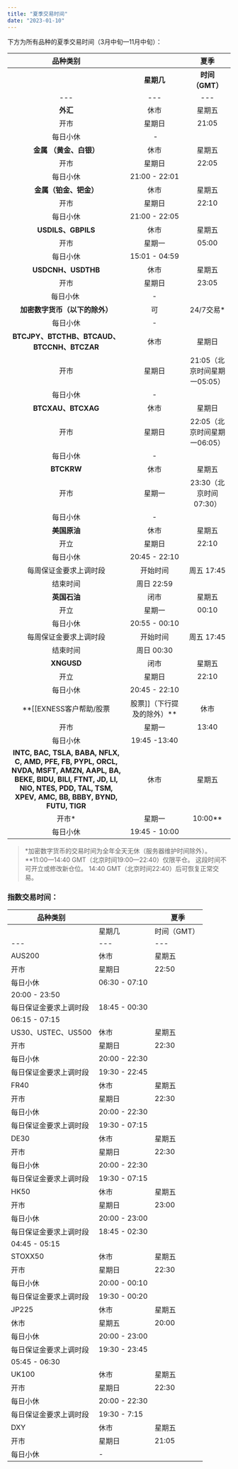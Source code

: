 ```yaml
---
title: "夏季交易时间"
date: "2023-01-10"
---
```


下方为所有品种的夏季交易时间（3月中旬—11月中旬）：

| **品种类别**|   | **夏季** |
|:---:|:---:|:---:|
|   | **星期几** | **时间（GMT）** |
| --- | --- | --- |
| **外汇** | 休市 | 星期五 | 20:59 |
| 开市 | 星期日 | 21:05 |
| 每日小休 |  - |
| **金属 （黄金、白银）** | 休市 | 星期五 | 20:59 |
| 开市 | 星期日 | 22:05 |
| 每日小休 | 21:00 - 22:01 |
| **金属（铂金、钯金）** | 休市 | 星期五 | 20:59 |
| 开市 | 星期日 | 22:10 |
| 每日小休 | 21:00 - 22:05 |
| **USDILS、GBPILS** | 休市 | 星期五 | 15:00 |
| 开市 | 星期一 | 05:00 |
| 每日小休 | 15:01 - 04:59 |
| **USDCNH、USDTHB** | 休市 | 星期五 | 20:59 |
| 开市 | 星期日 | 23:05 |
| 每日小休  | - |
| **加密数字货币（以下的除外）** | 可 | 24/7交易* |
| 每日小休 | - |
|**BTCJPY、BTCTHB、BTCAUD、BTCCNH、BTCZAR**| 休市 | 星期日 | 20:35（北京时间星期一04:35） |
| 开市 | 星期日 | 21:05（北京时间星期一05:05） |
| 每日小休 | - |
| **BTCXAU、BTCXAG**| 休市 | 星期日 | 21:35（北京时间星期一05:35） |
| 开市 | 星期日 | 22:05（北京时间星期一06:05） |
| 每日小休 | - |
| **BTCKRW**| 休市 | 星期五 | 21:00（北京时间星期六05:00） |
| 开市 | 星期一 | 23:30（北京时间07:30） |
| 每日小休 | - |
| **美国原油**  | 休市 | 星期五 | 20:45 |
| 开立 | 星期日 | 22:10 |
| 每日小休 | 20:45 - 22:10 |
| 每周保证金要求上调时段 | 开始时间 | 周五 17:45 |
| 结束时间 | 周日 22:59 |
| **英国石油** | 闭市 | 星期五 | 20:55 |
| 开立 | 星期一 | 00:10 |
| 每日小休 | 20:55 - 00:10 |
| 每周保证金要求上调时段 | 开始时间 | 周五 17:45 |
| 结束时间 | 周日 00:30 |
| **XNGUSD** | 闭市 | 星期五 | 20:45 |
| 开立 | 星期日 | 22:10 |
| 每日小休 | 20:45 - 22:10 |
| **[[EXNESS客户帮助/股票|股票]]（下行提及的除外）** | 休市 | 星期五 | 19:45 |
| 开市 | 星期一 | 13:40 |
| 每日小休 | 19:45 -13:40 |
| **INTC, BAC, TSLA, BABA, NFLX, C, AMD, PFE, FB, PYPL, ORCL, NVDA, MSFT, AMZN, AAPL, BA, BEKE, BIDU, BILI, FTNT, JD, LI, NIO, NTES, PDD, TAL, TSM, XPEV, AMC, BB, BBBY, BYND, FUTU, TIGR** | 休市 | 星期五 | 19:45 |
| 开市* | 星期一 | 10:00** |
| 每日小休 | 19:45 - 10:00 |

> *加密数字货币的交易时间为全年全天无休（服务器维护时间除外）。
> **11:00—14:40 GMT（北京时间19:00—22:40）仅限平仓。 这段时间不可开立或修改新仓位。 14:40 GMT（北京时间22:40）后可恢复正常交易。

### **指数交易时间**：

| 品种类别|   | 夏季 |
| --- | --- | --- |
|   | 星期几 | 时间（GMT） |
| --- | --- | --- |
| AUS200 | 休市 | 星期五 | 20:00 |
| 开市 | 星期日 | 22:50 |
| 每日小休 | 06:30 - 07:10 |
| 20:00 - 23:50 |
| 每日保证金要求上调时段 | 18:45 - 00:30 |
| 06:15 - 07:15 |
| US30、USTEC、US500 | 休市 | 星期五 | 20:00 |
| 开市 | 星期日 | 22:30 |
| 每日小休 | 20:00 - 22:30 |
| 每日保证金要求上调时段 | 19:30 - 22:45 |
| FR40 | 休市 | 星期五 | 20:00 |
| 开市 | 星期日 | 22:30 |
| 每日小休 | 20:00 - 22:30 |
| 每日保证金要求上调时段 | 19:30 - 07:15 |
| DE30 | 休市 | 星期五 | 20:00 |
| 开市 | 星期日 | 22:30 |
| 每日小休 | 20:00 - 22:30 |
| 每日保证金要求上调时段 | 19:30 - 07:15 |
| HK50 | 休市 | 星期五 | 20:00 |
| 开市 | 星期日 | 23:00 |
| 每日小休 | 20:00 - 23:00 |
| 每日保证金要求上调时段 | 18:45 - 02:30 |
| 04:45 - 05:15 |
| STOXX50 | 休市 | 星期五 | 20:00 |
| 开市 | 星期日 | 22:30 |
| 每日小休 | 20:00 - 00:10 |
| 每日保证金要求上调时段 | 19:30 - 00:20 |
| JP225 | 休市 | 星期五 | 20:00 |
| 休市 | 星期五 | 20:00 |
| 每日小休 | 20:00 - 23:00 |
| 每日保证金要求上调时段 | 19:30 - 23:45 |
| 05:45 - 06:30 |
| UK100 | 休市 | 星期五 | 20:00 |
| 开市 | 星期日 | 22:30 |
| 每日小休 | 20:00 - 22:30 |
| 每日保证金要求上调时段 | 19:30 - 7:15 |
| DXY | 休市 | 星期五 | 20:59 |
| 开市 | 星期日 | 21:05 |
| 每日小休 | - |